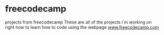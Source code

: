 # freecodecamp
projects from freecodecamp
These are all of the projects i´m working on right now to learn how to code using the webpage www.freecodecamp.com
